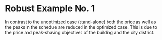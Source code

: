 # Robust Example No. 1

In contrast to the unoptimized case (stand-alone) both the price as well as
the peaks in the schedule are reduced in the optimized case. This is due to the
price and peak-shaving objectives of the building and the city district.
